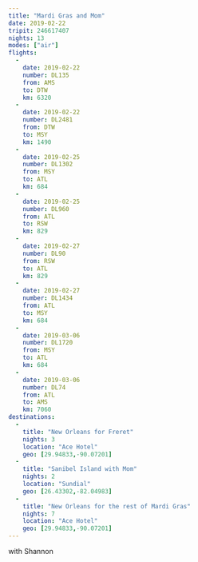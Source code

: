 ```yaml
---
title: "Mardi Gras and Mom"
date: 2019-02-22
tripit: 246617407
nights: 13
modes: ["air"]
flights:
  -
    date: 2019-02-22
    number: DL135
    from: AMS
    to: DTW
    km: 6320
  -
    date: 2019-02-22
    number: DL2481
    from: DTW
    to: MSY
    km: 1490
  -
    date: 2019-02-25
    number: DL1302
    from: MSY
    to: ATL
    km: 684
  -
    date: 2019-02-25
    number: DL960
    from: ATL
    to: RSW
    km: 829
  -
    date: 2019-02-27
    number: DL90
    from: RSW
    to: ATL
    km: 829
  -
    date: 2019-02-27
    number: DL1434
    from: ATL
    to: MSY
    km: 684
  -
    date: 2019-03-06
    number: DL1720
    from: MSY
    to: ATL
    km: 684
  -
    date: 2019-03-06
    number: DL74
    from: ATL
    to: AMS
    km: 7060
destinations:
  -
    title: "New Orleans for Freret"
    nights: 3
    location: "Ace Hotel"
    geo: [29.94833,-90.07201]
  -
    title: "Sanibel Island with Mom"
    nights: 2
    location: "Sundial"
    geo: [26.43302,-82.04983]
  -
    title: "New Orleans for the rest of Mardi Gras"
    nights: 7
    location: "Ace Hotel"
    geo: [29.94833,-90.07201]
---
```


with Shannon
